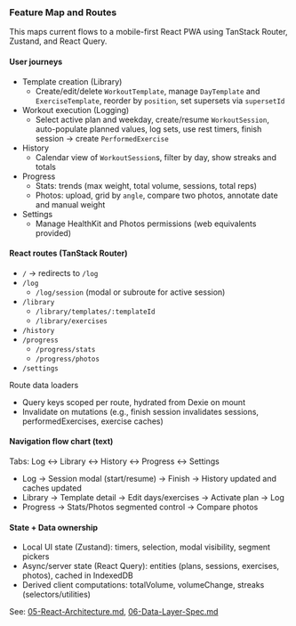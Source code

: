 ### Feature Map and Routes

This maps current flows to a mobile-first React PWA using TanStack Router, Zustand, and React Query.

#### User journeys
- Template creation (Library)
  - Create/edit/delete `WorkoutTemplate`, manage `DayTemplate` and `ExerciseTemplate`, reorder by `position`, set supersets via `supersetId`
- Workout execution (Logging)
  - Select active plan and weekday, create/resume `WorkoutSession`, auto-populate planned values, log sets, use rest timers, finish session → create `PerformedExercise`
- History
  - Calendar view of `WorkoutSession`s, filter by day, show streaks and totals
- Progress
  - Stats: trends (max weight, total volume, sessions, total reps)
  - Photos: upload, grid by `angle`, compare two photos, annotate date and manual weight
- Settings
  - Manage HealthKit and Photos permissions (web equivalents provided)

#### React routes (TanStack Router)
- `/` → redirects to `/log`
- `/log`
  - `/log/session` (modal or subroute for active session)
- `/library`
  - `/library/templates/:templateId`
  - `/library/exercises`
- `/history`
- `/progress`
  - `/progress/stats`
  - `/progress/photos`
- `/settings`

Route data loaders
- Query keys scoped per route, hydrated from Dexie on mount
- Invalidate on mutations (e.g., finish session invalidates sessions, performedExercises, exercise caches)

#### Navigation flow chart (text)
Tabs: Log ↔ Library ↔ History ↔ Progress ↔ Settings
- Log → Session modal (start/resume) → Finish → History updated and caches updated
- Library → Template detail → Edit days/exercises → Activate plan → Log
- Progress → Stats/Photos segmented control → Compare photos

#### State + Data ownership
- Local UI state (Zustand): timers, selection, modal visibility, segment pickers
- Async/server state (React Query): entities (plans, sessions, exercises, photos), cached in IndexedDB
- Derived client computations: totalVolume, volumeChange, streaks (selectors/utilities)

See: [05-React-Architecture.md](./05-React-Architecture.md), [06-Data-Layer-Spec.md](./06-Data-Layer-Spec.md)



